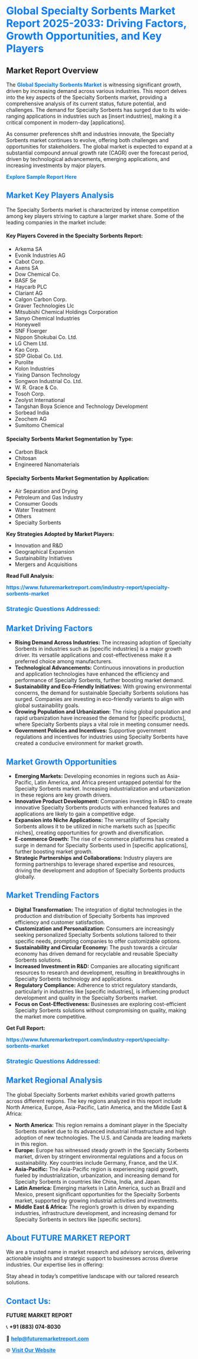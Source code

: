 <h1 style="color: #007BFF;">Global Specialty Sorbents Market Report 2025-2033: Driving Factors, Growth Opportunities, and Key Players</h1>

<section id="overview">
<h2>Market Report Overview</h2>
<p>The <a href="https://www.futuremarketreport.com/industry-report/specialty-sorbents-market" style="color: #007BFF; text-decoration: none;"><strong>Global Specialty Sorbents Market</strong></a> is witnessing significant growth, driven by increasing demand across various industries. This report delves into the key aspects of the Specialty Sorbents market, providing a comprehensive analysis of its current status, future potential, and challenges. The demand for Specialty Sorbents has surged due to its wide-ranging applications in industries such as [insert industries], making it a critical component in modern-day [applications].</p>
<p>As consumer preferences shift and industries innovate, the Specialty Sorbents market continues to evolve, offering both challenges and opportunities for stakeholders. The global market is expected to expand at a substantial compound annual growth rate (CAGR) over the forecast period, driven by technological advancements, emerging applications, and increasing investments by major players.</p>
</section>

<section id="overview">
<p><a href="https://www.futuremarketreport.com/request-sample/reportId=128600" style="color: #007BFF; text-decoration: none;"><strong>Explore Sample Report Here</strong></a></p>
</section>

<section id="key-players">
<h2 style="color: #007BFF;">Market Key Players Analysis</h2>
<p>The Specialty Sorbents market is characterized by intense competition among key players striving to capture a larger market share. Some of the leading companies in the market include:</p>
<h4>Key Players Covered in the Specialty Sorbents Report:</h4>
<ul><li>Arkema SA</li><li>Evonik Industries AG</li><li>Cabot Corp.</li><li>Axens SA</li><li>Dow Chemical Co.</li><li>BASF Se</li><li>Haycarb PLC</li><li>Clariant AG</li><li>Calgon Carbon Corp.</li><li>Graver Technologies Llc</li><li>Mitsubishi Chemical Holdings Corporation</li><li>Sanyo Chemical Industries</li><li>Honeywell</li><li>SNF Floerger</li><li>Nippon Shokubai Co. Ltd.</li><li>LG Chem Ltd.</li><li>Kao Corp.</li><li>SDP Global Co. Ltd.</li><li>Purolite</li><li>Kolon Industries</li><li>Yixing Danson Technology</li><li>Songwon Industrial Co. Ltd.</li><li>W. R. Grace &amp; Co.</li><li>Tosoh Corp.</li><li>Zeolyst International</li><li>Tangshan Boya Science and Technology Development</li><li>Sorbead India</li><li>Zeochem AG</li><li>Sumitomo Chemical</li></ul>
<h4>Specialty Sorbents Market Segmentation by Type:</h4>
<ul><li>Carbon Black</li><li>Chitosan</li><li>Engineered Nanomaterials</li></ul>

<h4>Specialty Sorbents Market Segmentation by Application:</h4>
<ul><li>Air Separation and Drying</li><li>Petroleum and Gas Industry</li><li>Consumer Goods</li><li>Water Treatment</li><li>Others</li><li>Specialty Sorbents</li></ul>
<p><strong>Key Strategies Adopted by Market Players:</strong></p>
<ul>
<li>Innovation and R&D</li>
<li>Geographical Expansion</li>
<li>Sustainability Initiatives</li>
<li>Mergers and Acquisitions</li>
</ul>
</section>

<section>
<p><strong>Read Full Analysis: </strong></p><a href="https://www.futuremarketreport.com/industry-report/specialty-sorbents-market" style="color: #007BFF; text-decoration: none;"><strong>https://www.futuremarketreport.com/industry-report/specialty-sorbents-market</strong></a>
<h3 style="color: #007BFF;">Strategic Questions Addressed:</h3>
</section>

<section id="driving-factors">
<h2 style="color: #007BFF;">Market Driving Factors</h2>
<ul>
<li><strong>Rising Demand Across Industries:</strong> The increasing adoption of Specialty Sorbents in industries such as [specific industries] is a major growth driver. Its versatile applications and cost-effectiveness make it a preferred choice among manufacturers.</li>
<li><strong>Technological Advancements:</strong> Continuous innovations in production and application technologies have enhanced the efficiency and performance of Specialty Sorbents, further boosting market demand.</li>
<li><strong>Sustainability and Eco-Friendly Initiatives:</strong> With growing environmental concerns, the demand for sustainable Specialty Sorbents solutions has surged. Companies are investing in eco-friendly variants to align with global sustainability goals.</li>
<li><strong>Growing Population and Urbanization:</strong> The rising global population and rapid urbanization have increased the demand for [specific products], where Specialty Sorbents plays a vital role in meeting consumer needs.</li>
<li><strong>Government Policies and Incentives:</strong> Supportive government regulations and incentives for industries using Specialty Sorbents have created a conducive environment for market growth.</li>
</ul>
</section>

<section id="growth-opportunities">
<h2 style="color: #007BFF;">Market Growth Opportunities</h2>
<ul>
<li><strong>Emerging Markets:</strong> Developing economies in regions such as Asia-Pacific, Latin America, and Africa present untapped potential for the Specialty Sorbents market. Increasing industrialization and urbanization in these regions are key growth drivers.</li>
<li><strong>Innovative Product Development:</strong> Companies investing in R&D to create innovative Specialty Sorbents products with enhanced features and applications are likely to gain a competitive edge.</li>
<li><strong>Expansion into Niche Applications:</strong> The versatility of Specialty Sorbents allows it to be utilized in niche markets such as [specific niches], creating opportunities for growth and diversification.</li>
<li><strong>E-commerce Growth:</strong> The rise of e-commerce platforms has created a surge in demand for Specialty Sorbents used in [specific applications], further boosting market growth.</li>
<li><strong>Strategic Partnerships and Collaborations:</strong> Industry players are forming partnerships to leverage shared expertise and resources, driving the development and adoption of Specialty Sorbents products globally.</li>
</ul>
</section>

<section id="trending-factors">
<h2 style="color: #007BFF;">Market Trending Factors</h2>
<ul>
<li><strong>Digital Transformation:</strong> The integration of digital technologies in the production and distribution of Specialty Sorbents has improved efficiency and customer satisfaction.</li>
<li><strong>Customization and Personalization:</strong> Consumers are increasingly seeking personalized Specialty Sorbents solutions tailored to their specific needs, prompting companies to offer customizable options.</li>
<li><strong>Sustainability and Circular Economy:</strong> The push towards a circular economy has driven demand for recyclable and reusable Specialty Sorbents solutions.</li>
<li><strong>Increased Investment in R&D:</strong> Companies are allocating significant resources to research and development, resulting in breakthroughs in Specialty Sorbents technology and applications.</li>
<li><strong>Regulatory Compliance:</strong> Adherence to strict regulatory standards, particularly in industries like [specific industries], is influencing product development and quality in the Specialty Sorbents market.</li>
<li><strong>Focus on Cost-Effectiveness:</strong> Businesses are exploring cost-efficient Specialty Sorbents solutions without compromising on quality, making the market more competitive.</li>
</ul>
</section>

<section>
<p><strong>Get Full Report: </strong></p><a href="https://www.futuremarketreport.com/industry-report/specialty-sorbents-market" style="color: #007BFF; text-decoration: none;"><strong>https://www.futuremarketreport.com/industry-report/specialty-sorbents-market</strong></a>
<h3 style="color: #007BFF;">Strategic Questions Addressed:</h3>
</section>


<section id="regional-analysis">
<h2 style="color: #007BFF;">Market Regional Analysis</h2>
<p>The global Specialty Sorbents market exhibits varied growth patterns across different regions. The key regions analyzed in this report include North America, Europe, Asia-Pacific, Latin America, and the Middle East & Africa:</p>
<ul>
<li><strong>North America:</strong> This region remains a dominant player in the Specialty Sorbents market due to its advanced industrial infrastructure and high adoption of new technologies. The U.S. and Canada are leading markets in this region.</li>
<li><strong>Europe:</strong> Europe has witnessed steady growth in the Specialty Sorbents market, driven by stringent environmental regulations and a focus on sustainability. Key countries include Germany, France, and the U.K.</li>
<li><strong>Asia-Pacific:</strong> The Asia-Pacific region is experiencing rapid growth, fueled by industrialization, urbanization, and increasing demand for Specialty Sorbents in countries like China, India, and Japan.</li>
<li><strong>Latin America:</strong> Emerging markets in Latin America, such as Brazil and Mexico, present significant opportunities for the Specialty Sorbents market, supported by growing industrial activities and investments.</li>
<li><strong>Middle East & Africa:</strong> The region’s growth is driven by expanding industries, infrastructure development, and increasing demand for Specialty Sorbents in sectors like [specific sectors].</li>
</ul>
</section>

<footer>
<h2 style="color: #007BFF;">About FUTURE MARKET REPORT</h2>
<p>We are a trusted name in market research and advisory services, delivering actionable insights and strategic support to businesses across diverse industries. Our expertise lies in offering:</p>

<p>Stay ahead in today’s competitive landscape with our tailored research solutions.</p>

<h2 style="color: #007BFF;">Contact Us:</h2>
<p><strong>FUTURE MARKET REPORT</strong></p>
<p>📞 <strong>+91 (883) 074-8030</strong></p>
<p>📧 <strong><a href="mailto:help@futuremarketreport.com" style="color: #007BFF;">help@futuremarketreport.com</a></strong></p>
<p>🌐 <strong><a href="https://www.futuremarketreport.com/" style="color: #007BFF;">Visit Our Website</a></strong></p>
</footer>